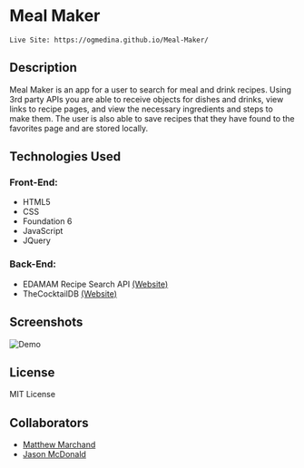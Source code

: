 # Meal Maker
```
Live Site: https://ogmedina.github.io/Meal-Maker/
```
## Description

Meal Maker is an app for a user to search for meal and drink recipes. Using 3rd party APIs you are able to receive objects for dishes and drinks, view links to recipe pages, and view the necessary ingredients and steps to make them. The user is also able to save recipes that they have found to the favorites page and are stored locally.
## Technologies Used
### Front-End:
  * HTML5
  * CSS
  * Foundation 6
  * JavaScript
  * JQuery
### Back-End:
  * EDAMAM Recipe Search API [(Website)](https://www.edamam.com/)
  * TheCocktailDB [(Website)](https://www.thecocktaildb.com)
## Screenshots
![Demo](https://github.com/ogmedina/Meal-Maker/blob/main/Images/Meal%20Maker.gif)

## License
MIT License

## Collaborators 
   * [Matthew Marchand](https://github.com/marchandmr)
   * [Jason McDonald](https://github.com/JasonMcD96)
   